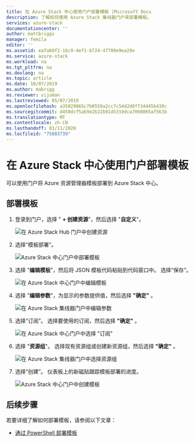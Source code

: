 ```yaml
---
title: 在 Azure Stack 中心使用门户部署模板 |Microsoft Docs
description: 了解如何使用 Azure Stack 集线器门户来部署模板。
services: azure-stack
documentationcenter: ''
author: mattbriggs
manager: femila
editor: ''
ms.assetid: eafa60f2-16c9-4ef1-b724-47709e9ea29e
ms.service: azure-stack
ms.workload: na
ms.tgt_pltfrm: na
ms.devlang: na
ms.topic: article
ms.date: 10/07/2019
ms.author: mabrigg
ms.reviewer: sijuman
ms.lastreviewed: 05/07/2019
ms.openlocfilehash: a35029865c7b0559a2cc7c54d2d8ff34445b438c
ms.sourcegitcommit: d450dcf5ab9e2b22b8145319dca7098065af563b
ms.translationtype: MT
ms.contentlocale: zh-CN
ms.lasthandoff: 01/11/2020
ms.locfileid: "75883739"
---
```

# <a name="deploy-a-template-using-the-portal-in-azure-stack-hub"></a>在 Azure Stack 中心使用门户部署模板

可以使用门户将 Azure 资源管理器模板部署到 Azure Stack 中心。

## <a name="to-deploy-a-template"></a>部署模板

1. 登录到门户，选择 " **+ 创建资源**"，然后选择 "**自定义**"。

   ![在 Azure Stack Hub 门户中创建资源](media/azure-stack-deploy-template-portal/template-deploy1.png)

1. 选择“模板部署”。

   ![Azure Stack 中心门户中部署模板](media/azure-stack-deploy-template-portal/template-deploy2.png)

1. 选择 "**编辑模板**"，然后将 JSON 模板代码粘贴到代码窗口中。 选择“保存”。

   ![在 Azure Stack 中心门户中编辑模板](media/azure-stack-deploy-template-portal/template-deploy3.png)

1. 选择 "**编辑参数**"，为显示的参数提供值，然后选择 **"确定"** 。

   ![在 Azure Stack 集线器门户中编辑参数](media/azure-stack-deploy-template-portal/template-deploy4.png)

1. 选择“订阅”。 选择要使用的订阅，然后选择 **"确定"** 。

   ![在 Azure Stack 中心门户中选择 "订阅"](media/azure-stack-deploy-template-portal/template-deploy5.png)

1. 选择 "**资源组**"。 选择现有资源组或创建新资源组，然后选择 **"确定"** 。

   ![在 Azure Stack 集线器门户中选择资源组](media/azure-stack-deploy-template-portal/template-deploy6.png)

1. 选择“创建”。 仪表板上的新磁贴跟踪模板部署的进度。

   ![Azure Stack 中心门户中创建模板](media/azure-stack-deploy-template-portal/template-deploy7.png)

## <a name="next-steps"></a>后续步骤

若要详细了解如何部署模板，请参阅以下文章：

- [通过 PowerShell 部署模板](azure-stack-deploy-template-powershell.md)
